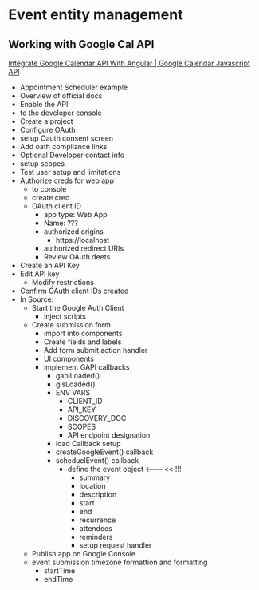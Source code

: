 # Event entity management

## Working with Google Cal API
[Integrate Google Calendar API With Angular | Google Calendar Javascript API](https://www.youtube.com/watch?v=pYmOl12ndYs)

- Appointment Scheduler example
- Overview of official docs
- Enable the API
- to the developer console
- Create a project
- Configure OAuth
- setup Oauth consent screen
- Add oath compliance links
- Optional Developer contact info
- setup scopes
- Test user setup and limitations
- Authorize creds for web app
  - to console
  - create cred
  - OAuth client ID
    - app type: Web App
    - Name: ???
    - authorized origins
      - https://localhost
    - authorized redirect URIs
    - Review OAuth deets
- Create an API Key
- Edit API key
  - Modify restrictions
- Confirm OAuth client IDs created
- In Source: 
  - Start the Google Auth Client
    - inject scripts
  - Create submission form
    - import into components
    - Create fields and labels
    - Add form submit action handler
    - UI components
    - implement GAPI callbacks
      - gapiLoaded()
      - gisLoaded()
      - ENV VARS
        - CLIENT_ID
        - API_KEY
        - DISCOVERY_DOC
        - SCOPES
        - API endpoint designation
      - load Callback setup
      - createGoogleEvent() callback
      - scheduelEvent() callback
        - define the event object <---<< !!!
          - summary
          - location
          - description
          - start
          - end
          - recurrence
          - attendees
          - reminders
          - setup request handler
  - Publish app on Google Console
  - event submission timezone formattion and formatting
    - startTime
    - endTime